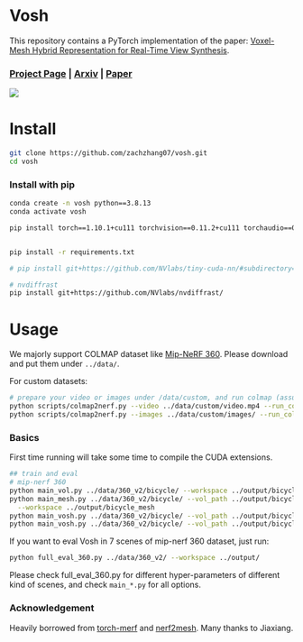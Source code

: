 # Vosh

This repository contains a PyTorch implementation of the paper: [Voxel-Mesh Hybrid Representation for Real-Time View Synthesis](https://arxiv.org/abs/2403.06505).

### [Project Page](https://zyyzyy06.github.io/Vosh/) | [Arxiv](https://arxiv.org/abs/2403.06505) | [Paper]()

![](assets/teaser.png)

# Install

```bash
git clone https://github.com/zachzhang07/vosh.git
cd vosh
```

### Install with pip
```bash
conda create -n vosh python==3.8.13
conda activate vosh

pip install torch==1.10.1+cu111 torchvision==0.11.2+cu111 torchaudio==0.10.1 -f https://download.pytorch.org/whl/cu111/torch_stable.html


pip install -r requirements.txt

# pip install git+https://github.com/NVlabs/tiny-cuda-nn/#subdirectory=bindings/torch

# nvdiffrast
pip install git+https://github.com/NVlabs/nvdiffrast/

```

<!-- ### Build extension (optional)
By default, we use [`load`](https://pytorch.org/docs/stable/cpp_extension.html#torch.utils.cpp_extension.load) to build the extension at runtime.
However, this may be inconvenient sometimes.
Therefore, we also provide the `setup.py` to build each extension:
```bash
# install all extension modules
bash scripts/install_ext.sh

# if you want to install manually, here is an example:
cd raymarching
python setup.py build_ext --inplace # build ext only, do not install (only can be used in the parent directory)
pip install . # install to python path (you still need the raymarching/ folder, since this only install the built extension.)
``` -->

# Usage

We majorly support COLMAP dataset like [Mip-NeRF 360](http://storage.googleapis.com/gresearch/refraw360/360_v2.zip).
Please download and put them under `../data/`.

For custom datasets:
```bash
# prepare your video or images under /data/custom, and run colmap (assumed installed):
python scripts/colmap2nerf.py --video ../data/custom/video.mp4 --run_colmap # if use video
python scripts/colmap2nerf.py --images ../data/custom/images/ --run_colmap # if use images
```

### Basics
First time running will take some time to compile the CUDA extensions.
```bash
## train and eval
# mip-nerf 360
python main_vol.py ../data/360_v2/bicycle/ --workspace ../output/bicycle --contract
python main_mesh.py ../data/360_v2/bicycle/ --vol_path ../output/bicycle \
  --workspace ../output/bicycle_mesh
python main_vosh.py ../data/360_v2/bicycle/ --vol_path ../output/bicycle_mesh --workspace ../output/bicycle_base --lambda_mesh_weight 0.001 --mesh_select 0.9 --keep_center 0.25 --lambda_bg_weight 0.01
python main_vosh.py ../data/360_v2/bicycle/ --vol_path ../output/bicycle_mesh --workspace ../output/bicycle_light --lambda_mesh_weight 0.01 --mesh_select 1.0 --keep_center 0.25 --lambda_bg_weight 0.01 --use_mesh_occ_grid --mesh_check_ratio 8
```
If you want to eval Vosh in 7 scenes of mip-nerf 360 dataset, just run:
```bash
python full_eval_360.py ../data/360_v2/ --workspace ../output/
```

Please check full_eval_360.py for different hyper-parameters of different kind of scenes, and check `main_*.py` for all options.

### Acknowledgement
Heavily borrowed from [torch-merf](https://github.com/ashawkey/torch-merf) and [nerf2mesh](https://github.com/ashawkey/nerf2mesh). Many thanks to Jiaxiang.